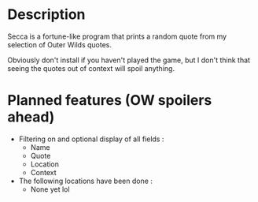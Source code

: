 # Description
Secca is a fortune-like program that prints a random quote from my selection of Outer Wilds quotes.

Obviously don't install if you haven't played the game, but I don't think that seeing the quotes out of context will spoil anything. 

# Planned features (OW spoilers ahead)
- Filtering on and optional display of all fields :
  - Name
  - Quote
  - Location
  - Context
- The following locations have been done :
  - None yet lol

